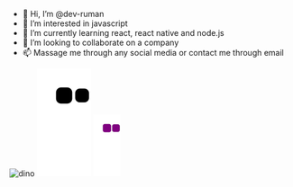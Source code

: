 - 👋 Hi, I’m @dev-ruman
- 👀 I’m interested in javascript
- 🌱 I’m currently learning react, react native and node.js
- 💞️ I’m looking to collaborate on a company
- 📫 Massage me through any social media or contact me through email

<!---
dev-ruman/dev-ruman is a ✨ special ✨ repository because its `README.md` (this file) appears on your GitHub profile.
You can click the Preview link to take a look at your changes.
--->
![dino](https://github.com/dev-ruman/dev-ruman/assets/90115551/59486346-ff23-496d-aed8-752f2001eb8a)
![Snake animation](https://github.com/dev-ruman/dev-ruman/blob/output/github-contribution-grid-snake.svg)
![snake gif](https://github.com/dev-ruman/dev-ruman/blob/output/github-contribution-grid-snake.gif)
